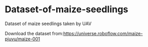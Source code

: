 # Dataset-of-maize-seedlings
Dataset of maize seedlings taken by UAV

Download the dataset from:https://universe.roboflow.com/maize-pjuvu/maize-001
